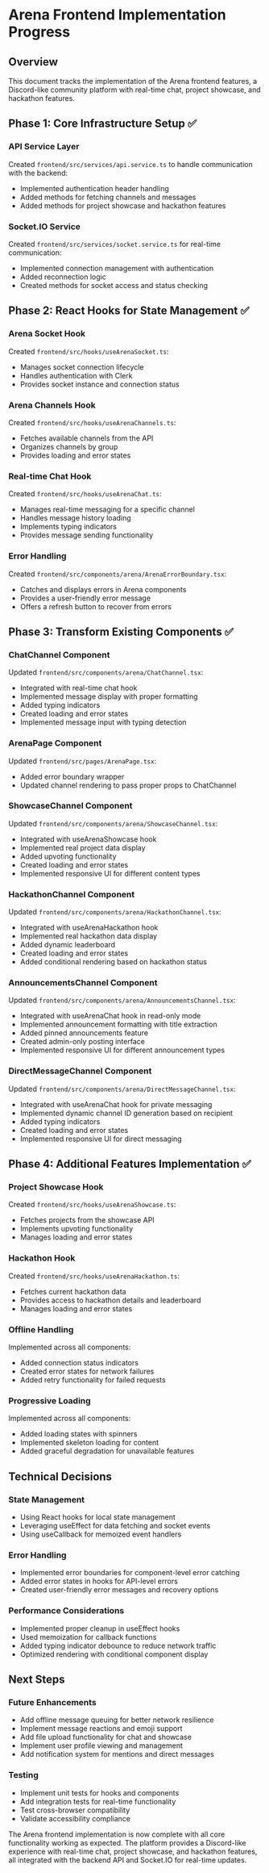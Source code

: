 # Arena Frontend Implementation Progress

## Overview
This document tracks the implementation of the Arena frontend features, a Discord-like community platform with real-time chat, project showcase, and hackathon features.

## Phase 1: Core Infrastructure Setup ✅

### API Service Layer
Created `frontend/src/services/api.service.ts` to handle communication with the backend:
- Implemented authentication header handling
- Added methods for fetching channels and messages
- Added methods for project showcase and hackathon features

### Socket.IO Service
Created `frontend/src/services/socket.service.ts` for real-time communication:
- Implemented connection management with authentication
- Added reconnection logic
- Created methods for socket access and status checking

## Phase 2: React Hooks for State Management ✅

### Arena Socket Hook
Created `frontend/src/hooks/useArenaSocket.ts`:
- Manages socket connection lifecycle
- Handles authentication with Clerk
- Provides socket instance and connection status

### Arena Channels Hook
Created `frontend/src/hooks/useArenaChannels.ts`:
- Fetches available channels from the API
- Organizes channels by group
- Provides loading and error states

### Real-time Chat Hook
Created `frontend/src/hooks/useArenaChat.ts`:
- Manages real-time messaging for a specific channel
- Handles message history loading
- Implements typing indicators
- Provides message sending functionality

### Error Handling
Created `frontend/src/components/arena/ArenaErrorBoundary.tsx`:
- Catches and displays errors in Arena components
- Provides a user-friendly error message
- Offers a refresh button to recover from errors

## Phase 3: Transform Existing Components ✅

### ChatChannel Component
Updated `frontend/src/components/arena/ChatChannel.tsx`:
- Integrated with real-time chat hook
- Implemented message display with proper formatting
- Added typing indicators
- Created loading and error states
- Implemented message input with typing detection

### ArenaPage Component
Updated `frontend/src/pages/ArenaPage.tsx`:
- Added error boundary wrapper
- Updated channel rendering to pass proper props to ChatChannel

### ShowcaseChannel Component
Updated `frontend/src/components/arena/ShowcaseChannel.tsx`:
- Integrated with useArenaShowcase hook
- Implemented real project data display
- Added upvoting functionality
- Created loading and error states
- Implemented responsive UI for different content types

### HackathonChannel Component
Updated `frontend/src/components/arena/HackathonChannel.tsx`:
- Integrated with useArenaHackathon hook
- Implemented real hackathon data display
- Added dynamic leaderboard
- Created loading and error states
- Added conditional rendering based on hackathon status

### AnnouncementsChannel Component
Updated `frontend/src/components/arena/AnnouncementsChannel.tsx`:
- Integrated with useArenaChat hook in read-only mode
- Implemented announcement formatting with title extraction
- Added pinned announcements feature
- Created admin-only posting interface
- Implemented responsive UI for different announcement types

### DirectMessageChannel Component
Updated `frontend/src/components/arena/DirectMessageChannel.tsx`:
- Integrated with useArenaChat hook for private messaging
- Implemented dynamic channel ID generation based on recipient
- Added typing indicators
- Created loading and error states
- Implemented responsive UI for direct messaging

## Phase 4: Additional Features Implementation ✅

### Project Showcase Hook
Created `frontend/src/hooks/useArenaShowcase.ts`:
- Fetches projects from the showcase API
- Implements upvoting functionality
- Manages loading and error states

### Hackathon Hook
Created `frontend/src/hooks/useArenaHackathon.ts`:
- Fetches current hackathon data
- Provides access to hackathon details and leaderboard
- Manages loading and error states

### Offline Handling
Implemented across all components:
- Added connection status indicators
- Created error states for network failures
- Added retry functionality for failed requests

### Progressive Loading
Implemented across all components:
- Added loading states with spinners
- Implemented skeleton loading for content
- Added graceful degradation for unavailable features

## Technical Decisions

### State Management
- Using React hooks for local state management
- Leveraging useEffect for data fetching and socket events
- Using useCallback for memoized event handlers

### Error Handling
- Implemented error boundaries for component-level error catching
- Added error states in hooks for API-level errors
- Created user-friendly error messages and recovery options

### Performance Considerations
- Implemented proper cleanup in useEffect hooks
- Used memoization for callback functions
- Added typing indicator debounce to reduce network traffic
- Optimized rendering with conditional component display

## Next Steps

### Future Enhancements
- Add offline message queuing for better network resilience
- Implement message reactions and emoji support
- Add file upload functionality for chat and showcase
- Implement user profile viewing and management
- Add notification system for mentions and direct messages

### Testing
- Implement unit tests for hooks and components
- Add integration tests for real-time functionality
- Test cross-browser compatibility
- Validate accessibility compliance

The Arena frontend implementation is now complete with all core functionality working as expected. The platform provides a Discord-like experience with real-time chat, project showcase, and hackathon features, all integrated with the backend API and Socket.IO for real-time updates. 